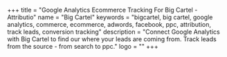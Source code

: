 +++
title = "Google Analytics Ecommerce Tracking For Big Cartel - Attributio"
name = "Big Cartel"
keywords = "bigcartel, big cartel, google analytics, commerce, ecommerce, adwords, facebook, ppc, attribution, track leads, conversion tracking"
description = "Connect Google Analytics with Big Cartel to find our where your leads are coming from. Track leads from the source - from search to ppc."
logo = ""
+++
